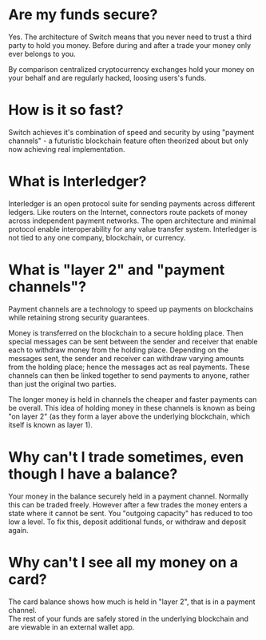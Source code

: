# Are my funds secure?
Yes. The architecture of Switch means that you never need to trust a third party to hold you money. Before during and after a trade your money only ever belongs to you.

By comparison centralized cryptocurrency exchanges hold your money on your behalf and are regularly hacked, loosing users's funds.

# How is it so fast?
Switch achieves it's combination of speed and security by using "payment channels" - a futuristic blockchain feature often theorized about but only now achieving real implementation.

# What is Interledger?
Interledger is an open protocol suite for sending payments across different ledgers. Like routers on the Internet, connectors route packets of money across independent payment networks. The open architecture and minimal protocol enable interoperability for any value transfer system. Interledger is not tied to any one company, blockchain, or currency. 

# What is "layer 2" and "payment channels"?
Payment channels are a technology to speed up payments on blockchains while retaining strong security guarantees.

Money is transferred on the blockchain to a secure holding place. Then special messages can be sent between the sender and receiver that enable each to withdraw money from the holding place. Depending on the messages sent, the sender and receiver can withdraw varying amounts from the holding place; hence the messages act as real payments. These channels can then be linked together to send payments to anyone, rather than just the original two parties.

The longer money is held in channels the cheaper and faster payments can be overall. This idea of holding money in these channels is known as being "on layer 2" (as they form a layer above the underlying blockchain, which itself is known as layer 1).

# Why can't I trade sometimes, even though I have a balance?
Your money in the balance securely held in a payment channel. Normally this can be traded freely. However after a few trades the money enters a state where it cannot be sent. You "outgoing capacity" has reduced to too low a level. To fix this, deposit additional funds, or withdraw and deposit again.

# Why can't I see all my money on a card?
The card balance shows how much is held in "layer 2", that is in a payment channel.  
The rest of your funds are safely stored in the underlying blockchain and are viewable in an external wallet app.
